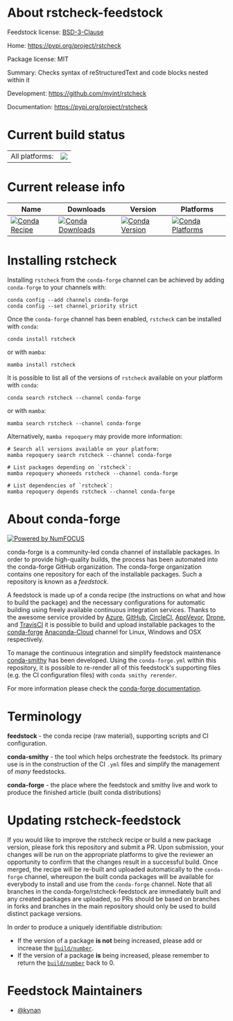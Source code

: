 About rstcheck-feedstock
========================

Feedstock license: [BSD-3-Clause](https://github.com/conda-forge/rstcheck-feedstock/blob/main/LICENSE.txt)

Home: https://pypi.org/project/rstcheck

Package license: MIT

Summary: Checks syntax of reStructuredText and code blocks nested within it

Development: https://github.com/myint/rstcheck

Documentation: https://pypi.org/project/rstcheck

Current build status
====================


<table><tr><td>All platforms:</td>
    <td>
      <a href="https://dev.azure.com/conda-forge/feedstock-builds/_build/latest?definitionId=10196&branchName=main">
        <img src="https://dev.azure.com/conda-forge/feedstock-builds/_apis/build/status/rstcheck-feedstock?branchName=main">
      </a>
    </td>
  </tr>
</table>

Current release info
====================

| Name | Downloads | Version | Platforms |
| --- | --- | --- | --- |
| [![Conda Recipe](https://img.shields.io/badge/recipe-rstcheck-green.svg)](https://anaconda.org/conda-forge/rstcheck) | [![Conda Downloads](https://img.shields.io/conda/dn/conda-forge/rstcheck.svg)](https://anaconda.org/conda-forge/rstcheck) | [![Conda Version](https://img.shields.io/conda/vn/conda-forge/rstcheck.svg)](https://anaconda.org/conda-forge/rstcheck) | [![Conda Platforms](https://img.shields.io/conda/pn/conda-forge/rstcheck.svg)](https://anaconda.org/conda-forge/rstcheck) |

Installing rstcheck
===================

Installing `rstcheck` from the `conda-forge` channel can be achieved by adding `conda-forge` to your channels with:

```
conda config --add channels conda-forge
conda config --set channel_priority strict
```

Once the `conda-forge` channel has been enabled, `rstcheck` can be installed with `conda`:

```
conda install rstcheck
```

or with `mamba`:

```
mamba install rstcheck
```

It is possible to list all of the versions of `rstcheck` available on your platform with `conda`:

```
conda search rstcheck --channel conda-forge
```

or with `mamba`:

```
mamba search rstcheck --channel conda-forge
```

Alternatively, `mamba repoquery` may provide more information:

```
# Search all versions available on your platform:
mamba repoquery search rstcheck --channel conda-forge

# List packages depending on `rstcheck`:
mamba repoquery whoneeds rstcheck --channel conda-forge

# List dependencies of `rstcheck`:
mamba repoquery depends rstcheck --channel conda-forge
```


About conda-forge
=================

[![Powered by
NumFOCUS](https://img.shields.io/badge/powered%20by-NumFOCUS-orange.svg?style=flat&colorA=E1523D&colorB=007D8A)](https://numfocus.org)

conda-forge is a community-led conda channel of installable packages.
In order to provide high-quality builds, the process has been automated into the
conda-forge GitHub organization. The conda-forge organization contains one repository
for each of the installable packages. Such a repository is known as a *feedstock*.

A feedstock is made up of a conda recipe (the instructions on what and how to build
the package) and the necessary configurations for automatic building using freely
available continuous integration services. Thanks to the awesome service provided by
[Azure](https://azure.microsoft.com/en-us/services/devops/), [GitHub](https://github.com/),
[CircleCI](https://circleci.com/), [AppVeyor](https://www.appveyor.com/),
[Drone](https://cloud.drone.io/welcome), and [TravisCI](https://travis-ci.com/)
it is possible to build and upload installable packages to the
[conda-forge](https://anaconda.org/conda-forge) [Anaconda-Cloud](https://anaconda.org/)
channel for Linux, Windows and OSX respectively.

To manage the continuous integration and simplify feedstock maintenance
[conda-smithy](https://github.com/conda-forge/conda-smithy) has been developed.
Using the ``conda-forge.yml`` within this repository, it is possible to re-render all of
this feedstock's supporting files (e.g. the CI configuration files) with ``conda smithy rerender``.

For more information please check the [conda-forge documentation](https://conda-forge.org/docs/).

Terminology
===========

**feedstock** - the conda recipe (raw material), supporting scripts and CI configuration.

**conda-smithy** - the tool which helps orchestrate the feedstock.
                   Its primary use is in the construction of the CI ``.yml`` files
                   and simplify the management of *many* feedstocks.

**conda-forge** - the place where the feedstock and smithy live and work to
                  produce the finished article (built conda distributions)


Updating rstcheck-feedstock
===========================

If you would like to improve the rstcheck recipe or build a new
package version, please fork this repository and submit a PR. Upon submission,
your changes will be run on the appropriate platforms to give the reviewer an
opportunity to confirm that the changes result in a successful build. Once
merged, the recipe will be re-built and uploaded automatically to the
`conda-forge` channel, whereupon the built conda packages will be available for
everybody to install and use from the `conda-forge` channel.
Note that all branches in the conda-forge/rstcheck-feedstock are
immediately built and any created packages are uploaded, so PRs should be based
on branches in forks and branches in the main repository should only be used to
build distinct package versions.

In order to produce a uniquely identifiable distribution:
 * If the version of a package **is not** being increased, please add or increase
   the [``build/number``](https://docs.conda.io/projects/conda-build/en/latest/resources/define-metadata.html#build-number-and-string).
 * If the version of a package **is** being increased, please remember to return
   the [``build/number``](https://docs.conda.io/projects/conda-build/en/latest/resources/define-metadata.html#build-number-and-string)
   back to 0.

Feedstock Maintainers
=====================

* [@kynan](https://github.com/kynan/)

